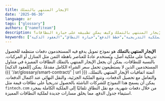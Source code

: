```yaml
---
title: الإيجار المنتهي بالتملك
date: '2025-06-30'
language: ar
tags: ["glossary"]
authors: ["namefiteam"]
description: ما هو الإيجار المنتهي بالتملك وكيف يمكن تطبيقه على حيازة النطاقات؟
keywords: ["الإيجار المنتهي بالتملك","الملكية التدريجية","خطط الدفع","حيازة النطاق","العقود الذكية"]
---
```


**الإيجار المنتهي بالتملك** هو نموذج تمويل يدفع فيه المستخدمون دفعات منتظمة للحصول تدريجياً على ملكية أصل، ويُستخدم عادةً للعناصر باهظة الثمن مثل المنازل أو المركبات. بالنسبة للنطاقات، يمكن أن يجعل الإيجار المنتهي بالتملك النطاقات المميزة في متناول المستخدمين الذين لا يستطيعون تحمل سعر الشراء الكامل مقدمًا. يمكن [للعقود الذكية]({{ '/ar/glossary/smart-contract/' | url }}) أتمتة اتفاقيات الإيجار المنتهي بالتملك، والتعامل مع تحصيل الدفعات، وتتبع الملكية الجزئية، والنقل النهائي عند اكتمال الدفعات. يمكن أن يسمح هذا النموذج للشركات الناشئة بالحصول تدريجياً على نطاقات قيمة مثل `fintech.com` من خلال دفعات شهرية، مع نقل النطاق تلقائيًا إلى الملكية الكاملة بمجرد استيفاء جدول الدفع، مما يخلق مسارات جديدة لملكية النطاقات المميزة.